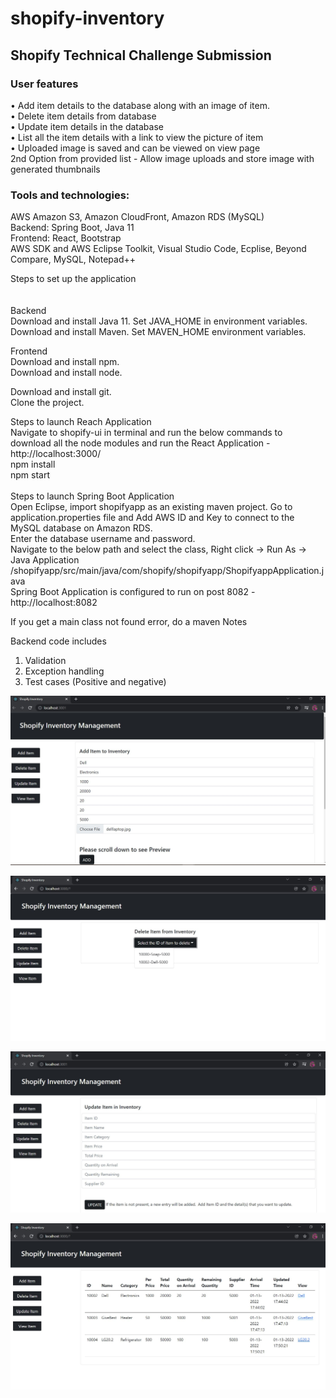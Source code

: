 # shopify-inventory
## Shopify Technical Challenge Submission

### User features <br />
•	Add item details to the database along with an image of item.<br />
•	Delete item details from database <br />
•	Update item details in the database<br />
•	List all the item details with a link to view the picture of item<br />
•	Uploaded image is saved and can be viewed on view page  <br />
2nd Option from provided list - Allow image uploads and store image with generated thumbnails


### Tools and technologies:
AWS  Amazon S3, Amazon CloudFront,  Amazon RDS (MySQL) <br />
Backend: Spring Boot, Java 11<br />
Frontend: React, Bootstrap<br />
AWS SDK and AWS Eclipse Toolkit, Visual Studio Code, Ecplise, Beyond Compare, MySQL, Notepad++<br />

Steps to set up the application <br /><br />
<br />
Backend <br />
Download and install Java 11. Set JAVA_HOME in environment variables.<br />
Download and install Maven. Set MAVEN_HOME environment variables.<br />

Frontend<br />
Download and install npm.<br />
Download and install node.<br />

Download and install git.<br />
Clone the project.<br />

Steps to launch Reach Application<br />
Navigate to shopify-ui in terminal and run the below commands to download all the node modules and run the React Application - http://localhost:3000/<br />
npm install<br />
npm start<br />
<br />
Steps to launch Spring Boot Application<br />
Open Eclipse, import shopifyapp as an existing maven project.
Go to application.properties file and Add AWS ID and Key to connect to the MySQL database on Amazon RDS. <br />
Enter the database username and password. <br />
Navigate to the below path and select the class, Right click -> Run As -> Java Application<br />
/shopifyapp/src/main/java/com/shopify/shopifyapp/ShopifyappApplication.java<br />
Spring Boot Application is configured to run on post 8082 - http://localhost:8082<br />

If you get a main class not found error, do a maven 
Notes<br />

Backend code includes <br />
1) Validation<br />
2) Exception handling<br />
3) Test cases (Positive and negative)<br />

![alt text](https://github.com/archana-kamath/shopify-inventory/blob/main/screenprint/Add.JPG?raw=true)

![alt text](https://github.com/archana-kamath/shopify-inventory/blob/main/screenprint/Delete.JPG?raw=true)

![alt text](https://github.com/archana-kamath/shopify-inventory/blob/main/screenprint/Update.JPG?raw=true)

![alt text](https://github.com/archana-kamath/shopify-inventory/blob/main/screenprint/View.JPG?raw=true)
